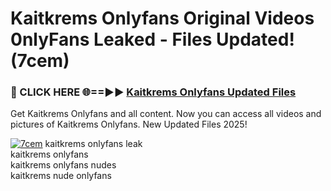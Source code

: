 # Kaitkrems Onlyfans Original Videos 0nlyFans Leaked - Files Updated! (7cem)

<h3>🔴 CLICK HERE 🌐==►► <a href="https://tinyurl.com/x26r9saj" rel="nofollow">Kaitkrems Onlyfans Updated Files</a></h3>

Get Kaitkrems Onlyfans and all content. Now you can access all videos and pictures of Kaitkrems Onlyfans. New Updated Files 2025!

[![7cem](https://i.imgur.com/LkgZPqh.gif)](https://tinyurl.com/x26r9saj)
kaitkrems onlyfans leak<br>
kaitkrems onlyfans<br>
kaitkrems onlyfans nudes<br>
kaitkrems nude onlyfans